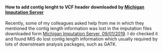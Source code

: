 #### How to add contig lenght to VCF header downloaded by [Michigan Imputation Server](https://imputationserver.sph.umich.edu/start.html#!pages/home)

Recently, some of my colleagues asked help from me in which they mentioned the contig length information was lost in the imputation files downloaded form [Michigan Imputation Server, 09/01/2019](https://imputationserver.sph.umich.edu/start.html#!pages/home). I do checked it and found MIS do lost contig length information which usually required by lots of downstream analysis packages, such as GATK. 
